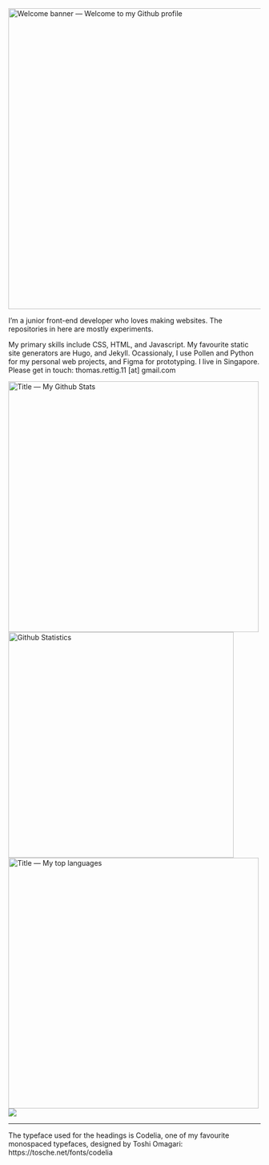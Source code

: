 <img alt="Welcome banner — Welcome to my Github profile"  title="Welcome to my Github profile" src="https://user-images.githubusercontent.com/68767503/138675448-b9c2555c-056e-423d-a7c9-69d2d40a47b1.png" style="width:600px;height:auto;">

I’m a junior front-end developer who loves making websites. The repositories in here are mostly experiments.

My primary skills include CSS, HTML, and Javascript. My favourite static site generators are Hugo, and Jekyll. Ocassionaly, I use Pollen and Python for my personal web projects, and Figma for prototyping. I live in Singapore. Please get in touch: thomas.rettig.11 [at] gmail.com

<!--Github Statistics-->
<!--Header--><img title="My Github stats" alt="Title — My Github Stats" src="https://user-images.githubusercontent.com/68767503/138676793-d7fe297f-57ee-4783-bead-9569829d5b13.png" style="width:500px;height:auto;">
<!--stats--><img title="My Github Statistics" alt="Github Statistics" width="450px" src="https://github-readme-stats.vercel.app/api?username=thomasrettig&show_icons=true&include_all_commits=true&count_private=true&&hide=issues&theme=tokyonight&border_radius=6px"/>
<!--Top languages-->
<!--Header--><img title="My top languages" alt="Title — My top languages" src="https://user-images.githubusercontent.com/68767503/138676056-cab6487a-5a41-4be2-8cec-6297701ce1bf.png" style="width:500px;height:auto;">
<!--stats--><img src="https://github-readme-stats.vercel.app/api/top-langs/?username=thomasrettig&layout=compact">

<hr>
The typeface used for the headings is Codelia, one of my favourite monospaced typefaces, designed by Toshi Omagari: https://tosche.net/fonts/codelia
